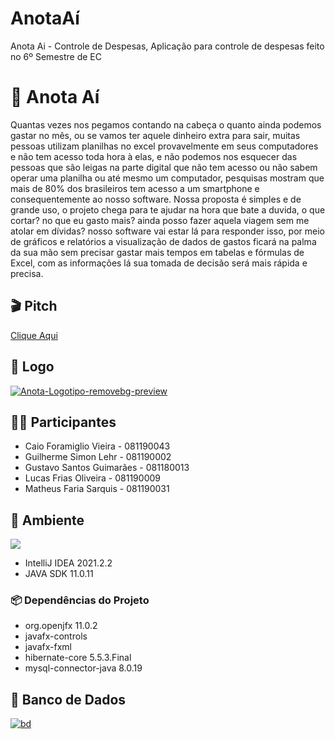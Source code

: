 # AnotaAí
Anota Ai - Controle de Despesas, Aplicação para controle de despesas feito no 6º Semestre de EC
# 📝 Anota Aí 

Quantas vezes nos pegamos contando na cabeça o quanto ainda podemos gastar no mês, ou se vamos ter aquele dinheiro extra para sair, muitas pessoas utilizam planilhas no excel provavelmente em seus computadores e não tem acesso toda hora à elas, e não podemos nos esquecer das pessoas que são leigas na parte digital que não tem acesso ou não sabem operar uma planilha ou até mesmo um computador, pesquisas mostram que mais de 80% dos brasileiros tem acesso a um smartphone e consequentemente ao nosso software.
	Nossa proposta é simples e de grande uso, o projeto chega para te ajudar na hora que bate a duvida, o que cortar? no que eu gasto mais? ainda posso fazer aquela viagem sem me atolar em dívidas? nosso software vai estar lá para responder isso, por meio de gráficos e relatórios a visualização de dados de gastos ficará na palma da sua mão sem precisar gastar mais tempos em tabelas e fórmulas de Excel, com as informações lá sua tomada de decisão será mais rápida e precisa.
	
## 🎬 Pitch 
<a href=https://youtu.be/LLiLKcSd6-M>Clique Aqui<a/>	
## 🎈 Logo 
<a href="https://ibb.co/0syPnsw"><img src="https://i.ibb.co/0syPnsw/Anota-Logotipo-removebg-preview.png" alt="Anota-Logotipo-removebg-preview" border="0"></a>
## 👨‍💻  Participantes
- Caio Foramiglio Vieira   - 081190043 
- Guilherme Simon Lehr     - 081190002 
- Gustavo Santos Guimarães - 081180013
- Lucas Frias Oliveira     - 081190009 
- Matheus Faria Sarquis    - 081190031

## :hammer: Ambiente

<a href= "mailto:gguimaraes1602@gmail.com"><img src="https://img.shields.io/badge/Windows-0078D6?style=for-the-badge&logo=windows&logoColor=white" target="_blank"></a>

- IntelliJ IDEA 2021.2.2
- JAVA SDK 11.0.11
### 📦 Dependências do Projeto

- org.openjfx 11.0.2
- javafx-controls
- javafx-fxml 
- hibernate-core 5.5.3.Final
- mysql-connector-java 8.0.19

## 💾 Banco de Dados 
<a href="https://ibb.co/LpXhGHN"><img src="https://i.ibb.co/ZTp1Z72/bd.jpg" alt="bd" border="0"></a>

<!-- 
## 💥 Informações 
O Projeto
-- pegar foto do front para explicar parte -->


